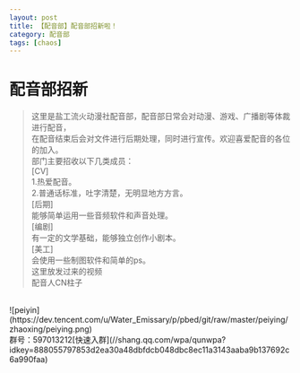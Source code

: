 ```yaml
---
layout: post
title: 【配音部】配音部招新啦！
category: 配音部
tags: [chaos]
---
```


# 配音部招新

>这里是盐工流火动漫社配音部，配音部日常会对动漫、游戏、广播剧等体裁进行配音，<br />
在配音结束后会对文件进行后期处理，同时进行宣传。欢迎喜爱配音的各位的加入。<br />
部门主要招收以下几类成员：<br />
[CV]<br />
1.热爱配音。<br />
2.普通话标准，吐字清楚，无明显地方方言。<br />
[后期]<br />
能够简单运用一些音频软件和声音处理。<br />
[编剧]<br />
有一定的文学基础，能够独立创作小剧本。<br />
[美工]<br />
会使用一些制图软件和简单的ps。<br />
这里放发过来的视频<br />
配音人CN柱子<br />

<br />
![peiyin](https://dev.tencent.com/u/Water_Emissary/p/pbed/git/raw/master/peiying/zhaoxing/peiying.png)
<br />
群号：597013212[快速入群](//shang.qq.com/wpa/qunwpa?idkey=888055797853d2ea30a48dbfdcb048dbc8ec11a3143aaba9b137692c6a990faa)
